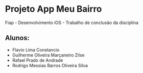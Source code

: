 # Projeto App Meu Bairro
Fiap - Desenvolvimento iOS - Trabalho de conclusão da disciplina

## Alunos:

- Flavio Lima Constancio
- Guilherme Oliveira Marçaneiro Zilse
- Rafael Prado de Andrade
- Rodrigo Messias Barros Oliveira Silva
